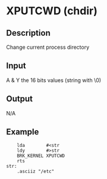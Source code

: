 # XPUTCWD (chdir)

## Description

Change current process directory

## Input

A & Y the 16 bits values (string with \0)

## Output

N/A

## Example

``` ca65
	lda        #<str
	ldy        #>str
    BRK_KERNEL XPUTCWD
    rts
str:
    .asciiz "/etc"

```
